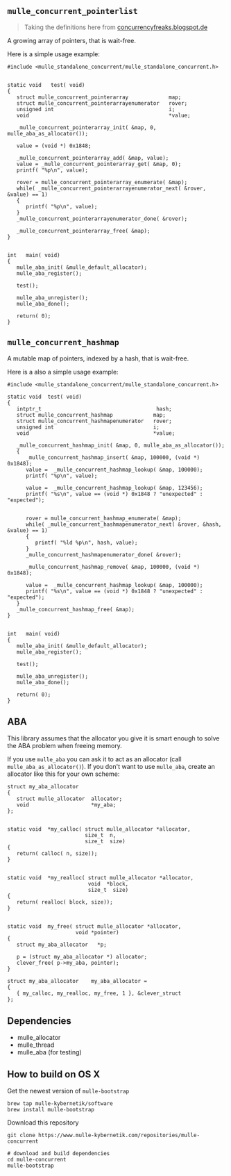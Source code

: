 ## `mulle_concurrent_pointerlist`

> Taking the definitions here from [concurrencyfreaks.blogspot.de](http://concurrencyfreaks.blogspot.de/2013/05/lock-free-and-wait-free-definition-and.html)

A growing array of pointers, that is wait-free. 

Here is a simple usage example:
```
#include <mulle_standalone_concurrent/mulle_standalone_concurrent.h>


static void   test( void)
{
   struct mulle_concurrent_pointerarray             map;
   struct mulle_concurrent_pointerarrayenumerator   rover;
   unsigned int                                     i;
   void                                             *value;

   _mulle_concurrent_pointerarray_init( &map, 0, mulle_aba_as_allocator());

   value = (void *) 0x1848;

   _mulle_concurrent_pointerarray_add( &map, value);
   value = _mulle_concurrent_pointerarray_get( &map, 0);
   printf( "%p\n", value);

   rover = mulle_concurrent_pointerarray_enumerate( &map);
   while( _mulle_concurrent_pointerarrayenumerator_next( &rover, &value) == 1)
   {
      printf( "%p\n", value);
   }
   _mulle_concurrent_pointerarrayenumerator_done( &rover);

   _mulle_concurrent_pointerarray_free( &map);
}


int   main( void)
{
   mulle_aba_init( &mulle_default_allocator);
   mulle_aba_register();

   test();

   mulle_aba_unregister();
   mulle_aba_done();

   return( 0);
}
```

## `mulle_concurrent_hashmap`

A mutable map of pointers, indexed by a hash, that is wait-free.

Here is a also a simple usage example:

```
#include <mulle_standalone_concurrent/mulle_standalone_concurrent.h>

static void  test( void)
{
   intptr_t                                     hash;
   struct mulle_concurrent_hashmap             map;
   struct mulle_concurrent_hashmapenumerator   rover;
   unsigned int                                i;
   void                                        *value;

   _mulle_concurrent_hashmap_init( &map, 0, mulle_aba_as_allocator());
   {
      _mulle_concurrent_hashmap_insert( &map, 100000, (void *) 0x1848);
      value =  _mulle_concurrent_hashmap_lookup( &map, 100000);
      printf( "%p\n", value);

      value =  _mulle_concurrent_hashmap_lookup( &map, 123456);
      printf( "%s\n", value == (void *) 0x1848 ? "unexpected" : "expected");


      rover = mulle_concurrent_hashmap_enumerate( &map);
      while( _mulle_concurrent_hashmapenumerator_next( &rover, &hash, &value) == 1)
      {
         printf( "%ld %p\n", hash, value);
      }
      _mulle_concurrent_hashmapenumerator_done( &rover);

      _mulle_concurrent_hashmap_remove( &map, 100000, (void *) 0x1848);

      value =  _mulle_concurrent_hashmap_lookup( &map, 100000);
      printf( "%s\n", value == (void *) 0x1848 ? "unexpected" : "expected");
   }
   _mulle_concurrent_hashmap_free( &map);
}


int   main( void)
{
   mulle_aba_init( &mulle_default_allocator);
   mulle_aba_register();

   test();

   mulle_aba_unregister();
   mulle_aba_done();

   return( 0);
}
```

## ABA

This library assumes that the allocator you give it is smart enough to solve
the ABA problem when freeing memory.

If you use `mulle_aba` you can ask it to act as an allocator (call 
`mulle_aba_as_allocator()`). If you don't want to use `mulle_aba`, create an 
allocator like this for your own scheme:


```
struct my_aba_allocator
{
   struct mulle_allocator  allocator;
   void                    *my_aba;
};


static void  *my_calloc( struct mulle_allocator *allocator,
                         size_t  n,
                         size_t  size)
{
   return( calloc( n, size));
}


static void  *my_realloc( struct mulle_allocator *allocator,
                          void  *block,
                          size_t  size)
{
   return( realloc( block, size));
}


static void  my_free( struct mulle_allocator *allocator,
                      void *pointer)
{
   struct my_aba_allocator   *p;
   
   p = (struct my_aba_allocator *) allocator;
   clever_free( p->my_aba, pointer);
}

struct my_aba_allocator    my_aba_allocator = 
{
   { my_calloc, my_realloc, my_free, 1 }, &clever_struct
};

```

## Dependencies

* mulle_allocator
* mulle_thread
* mulle_aba (for testing)

## How to build on OS X

Get the newest version of `mulle-bootstrap`

```
brew tap mulle-kybernetik/software
brew install mulle-bootstrap
```

Download this repository

```
git clone https://www.mulle-kybernetik.com/repositories/mulle-concurrent

# download and build dependencies
cd mulle-concurrent
mulle-bootstrap
```
